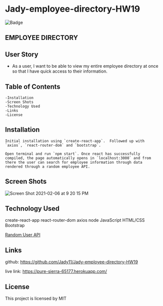 # Jady-employee-directory-HW19
![Badge](https://img.shields.io/static/v1?label=License&message=MIT&color=9cf)

## EMPLOYEE DIRECTORY

## User Story
* As a user, I want to be able to view my entire employee directory at once so that I have quick access to their information.

## Table of Contents
    -Installation
    -Screen Shots
    -Technology Used
    -Links
    -License

## Installation
    Initial installation using `create-react-app`.  Followed up with `axios`, `react-router-dom` and `bootstrap`.

    Open terminal and run `npm start`. Once react has successfully compiled, the page automatically opens in `localhost:3000` and from there the user can search for employee information through data rendered through a random employee API.

## Screen Shots
![Screen Shot 2021-02-06 at 9 20 15 PM](https://user-images.githubusercontent.com/70386025/107136529-6953ab80-68c1-11eb-9e88-02219aeb8cf1.png)

## Technology Used
create-react-app
react-router-dom
axios
node
JavaScript
HTML/CSS
Bootstrap


[Random User API](https://randomuser.me/)

## Links
github:
https://github.com/Jady11/Jady-employee-directory-HW19

live link:
https://pure-sierra-65177.herokuapp.com/



## License 

This project is licensed by MIT